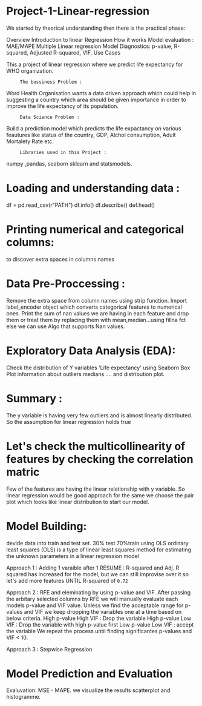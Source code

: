 # Project-1-Linear-regression

We started by theorical understanding then there is the practical phase:

Overview
Introduction to linear Regression
How it works 
Model evaluation : MAE/MAPE
Multiple Linear regression
Model Diagnostics: p-value, R-squared, Adjusted R-squared, VIF.
Use Cases


This a project of linear regression where we predict life expectancy for WHO organization.
         
         The bussiness Problem :
Word Health Organisation wants a data driven approach which could help in suggesting a country which area should be given importance in order to improve the life expectancy of its population.

         Data Science Problem :
Build a prediction model which predicts the life expactancy on various feautures like status of the country, GDP, Alchol consumption, Adult Mortalety Rate etc.

         Libraries used in this Project : 
numpy ,pandas, seaborn sklearn and statsmodels.

# Loading and understanding data :
df = pd.read_csv(r"PATH")
df.info()
df.describe()
def.head()

# Printing numerical and categorical columns:
to discover extra spaces in columns names

# Data Pre-Proccessing :
Remove the extra space from column names using strip function.
Import label_encoder object which converts categorical features to numerical ones. 
Print the sum of nan values we are having in each feature and drop them or treat them by replacing them with mean,median...using fillna fct else we can use Algo that supports Nan values.

# Exploratory Data Analysis (EDA):
Check the distribution of Y variables 'Life expectancy' using Seaborn Box Plot information about outliers medians .... and distribution plot. 

# Summary :
The y variable is having very few outliers and is almost linearly distributed. So the assumption for linear regression holds true

# Let's check the multicollinearity of features by checking the correlation matric
Few of the features are having the linear relationship with y variable. So linear regression would be good approach for the same we choose the pair plot which looks like linear distribution to start our model.


# Model Building:
devide data into train and test set. 30% test 70%train using OLS ordinary least squares (OLS) is a type of linear least squares method for estimating the unknown parameters in a linear regression model

Approach 1 : Adding 1 varaible after 1 RESUME : R-squared and Adj. R squared has increased for the model, but we can still improvise over it so let's add more features UNTIL R-squared of `0.72`

Approach 2 : RFE and eleminating by using p-value and VIF.
After passing the arbitary selected columns by RFE we will manually evaluate each models p-value and VIF value. Unless we find the acceptable range for p-values and VIF we keep dropping the variables one at a time based on below criteria.
          High p-value High VIF : Drop the variable
          High p-value Low VIF : Drop the variable with high p-value first
          Low p-value Low VIF : accept the variable
We repeat the process until finding significantes p-values and VIF < 10.

Approach 3 : Stepwise Regression

# Model Prediction and Evaluation
Evaluvation: MSE - MAPE.
we visualize the results scatterplot and histogramme. 
